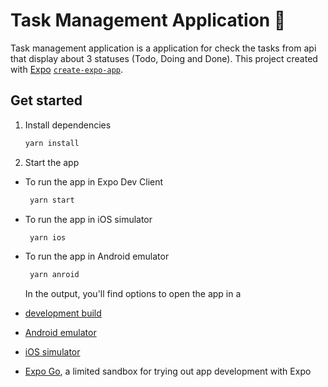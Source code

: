 # Task Management Application 👋

Task management application is a application for check the tasks from api that display about 3 statuses (Todo, Doing and Done). This project created with [Expo](https://expo.dev) [`create-expo-app`](https://www.npmjs.com/package/create-expo-app).

## Get started

1.  Install dependencies

    ```bash
    yarn install
    ```

2.  Start the app

- To run the app in Expo Dev Client
   ```bash
    yarn start
   ```
- To run the app in iOS simulator
   ```bash
    yarn ios
   ```
- To run the app in Android emulator
   ```bash
    yarn anroid
   ```

    In the output, you'll find options to open the app in a

- [development build](https://docs.expo.dev/develop/development-builds/introduction/)
- [Android emulator](https://docs.expo.dev/workflow/android-studio-emulator/)
- [iOS simulator](https://docs.expo.dev/workflow/ios-simulator/)
- [Expo Go](https://expo.dev/go), a limited sandbox for trying out app development with Expo
